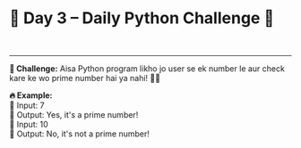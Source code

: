 <h1>📢 Day 3 – Daily Python Challenge 🐍</h1> <br> <hr>
<b>🚀 Challenge:</b> Aisa Python program likho jo user se ek number le aur check kare ke wo prime number hai ya nahi! 🔢💡 <br>

<b>🔥 Example:</b> <br>
📌 Input: 7 <br>
📌 Output: Yes, it's a prime number! <br>
📌 Input: 10 <br>
📌 Output: No, it's not a prime number! <br>

